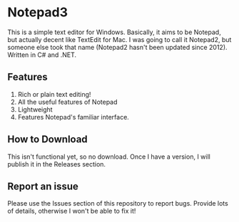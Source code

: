 # Notepad3

This is a simple text editor for Windows. Basically, it aims to be Notepad, but actually decent like TextEdit for Mac. I was going to call it Notepad2, 
but someone else took that name (Notepad2 hasn't been updated since 2012). Written in C# and .NET.

## Features
1. Rich or plain text editing!
2. All the useful features of Notepad
3. Lightweight
4. Features Notepad's familiar interface.

## How to Download
This isn't functional yet, so no download. Once I have a version, I will publish it in the Releases section.

## Report an issue
Please use the Issues section of this repository to report bugs. Provide lots of details, otherwise I won't be able to fix it!
